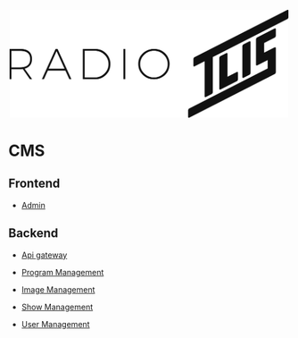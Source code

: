 <p align="center">
  <img src="https://raw.githubusercontent.com/tlis-radio/branding/main/main-logo/png/tlis-WS-black.png" alt="logo" width="500"/>
</p>

# CMS

## Frontend

- [Admin](https://github.com/tlis-radio/cms-admin-web)

## Backend

- [Api gateway](https://github.com/tlis-radio/cms-api-gateway)

- [Program Management](https://github.com/tlis-radio/cms-program-management-service)
- [Image Management](https://github.com/tlis-radio/cms-user-management-service)
- [Show Management](https://github.com/tlis-radio/cms-show-management-service)
- [User Management](https://github.com/tlis-radio/cms-user-management-service)
